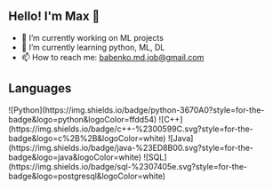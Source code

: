 ## Hello! I'm Max 👋

- 🔭 I’m currently working on ML projects
- 🌱 I’m currently learning python, ML, DL
- 📫 How to reach me: babenko.md.job@gmail.com

<h2 align="left"> Languages </h2>
	![Python](https://img.shields.io/badge/python-3670A0?style=for-the-badge&logo=python&logoColor=ffdd54)
	![C++](https://img.shields.io/badge/c++-%2300599C.svg?style=for-the-badge&logo=c%2B%2B&logoColor=white)
	![Java](https://img.shields.io/badge/java-%23ED8B00.svg?style=for-the-badge&logo=java&logoColor=white)
	![SQL](https://img.shields.io/badge/sql-%2307405e.svg?style=for-the-badge&logo=postgresql&logoColor=white)

